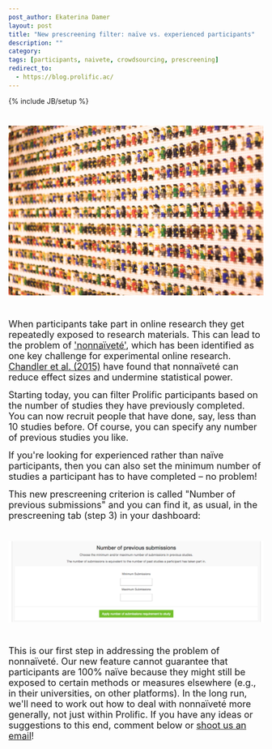 ```yaml
---
post_author: Ekaterina Damer
layout: post
title: "New prescreening filter: naïve vs. experienced participants"
description: ""
category: 
tags: [participants, naivete, crowdsourcing, prescreening]
redirect_to:
  - https://blog.prolific.ac/
---
```

{% include JB/setup %}

<div class="row">
	<div class="col-md-12">
 		<img class="img-responsive col-md-14" style="display: block;margin-left: auto;margin-right: auto;margin-top:40px;margin-bottom:15px;" src="/assets/img/lego-crowd.jpg">
	 </div>
</div>
<br>
<p><font size="4">When participants take part in online research they get repeatedly exposed to research materials. This can lead to the problem of <a href="
http://link.springer.com/article/10.3758/s13428-013-0365-7">'nonnaïveté'</a>, which has been identified as one key challenge for experimental online research. <a href="http://pss.sagepub.com/content/26/7/1131.short">Chandler et al. (2015)</a> have found that nonnaïveté can reduce effect sizes and undermine statistical power.</font></p> 

<p><font size="4">Starting today, you can filter Prolific participants based on the number of studies they have previously completed. You can now recruit people that have done, say, less than 10 studies before. Of course, you can specify any number of previous studies you like.</font></p> 

<p><font size="4">If you're looking for experienced rather than naïve participants, then you can also set the minimum number of studies a participant has to have completed – no problem!</font></p>

<p><font size="4">This new prescreening criterion is called "Number of previous submissions" and you can find it, as usual, in the prescreening tab (step 3) in your dashboard:</font></p>

<div class="row">
	<div class="col-md-14">
 		<img class="img-responsive col-md-12" style="display: block;margin-left: auto;margin-right: auto;margin-top:40px;margin-bottom:15px;" src="/assets/img/number-of-previous-submissions.png">
	 </div>
</div>
<br>
<p><font size="4">This is our first step in addressing the problem of nonnaïveté. Our new feature cannot guarantee that participants are 100% naïve because they might still be exposed to certain methods or measures elsewhere (e.g., in their universities, on other platforms). In the long run, we'll need to work out how to deal with nonnaïveté more generally, not just within Prolific. If you have any ideas or suggestions to this end, comment below or <a href="mailto:info@prolificacademic.co.uk">shoot us an email</a>!</font></p>

